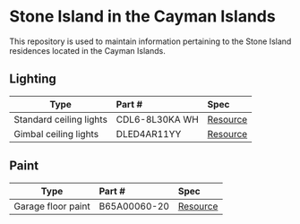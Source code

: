 # Stone Island in the Cayman Islands

This repository is used to maintain information pertaining to the Stone Island residences located in the Cayman Islands.

## Lighting

| Type                    | Part #         | Spec  |
| ----------------------- |:-------------- | :----- |
| Standard ceiling lights | CDL6-8L30KA WH | [Resource](https://github.com/sagewrk/stone-island/blob/main/pdf/standard-ceiling-lights.pdf) |
| Gimbal ceiling lights   | DLED4AR11YY    | [Resource](https://github.com/sagewrk/stone-island/blob/main/pdf/ceiling-lights.pdf) |

## Paint

| Type                | Part #           | Spec  |
| ------------------- |:------------- | :----- |
| Garage floor paint  | B65A00060-20  | [Resource](https://www.sherwin-williams.com/architects-specifiers-designers/products/armorseal-rexthane-i?itemCatentryId=18424) |
